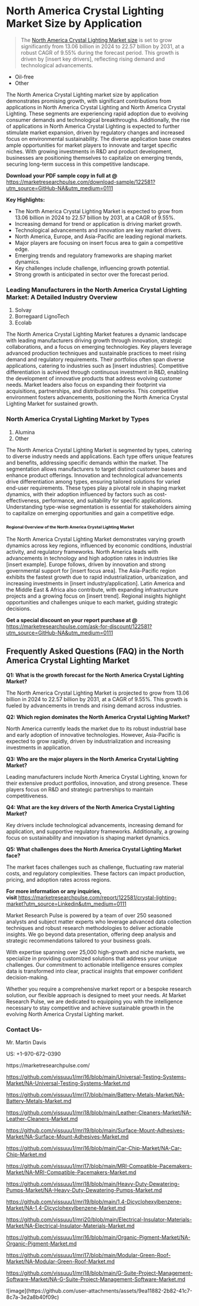 <h1>North America Crystal Lighting Market&nbsp;Size by Application</h1><blockquote><p>The <a href="https://marketresearchpulse.com/download-sample/122581?utm_source=GitHub-NA&amp;utm_medium=0111">North America Crystal Lighting Market size</a> is set to grow significantly from 13.06 billion in 2024 to 22.57 billion by 2031, at a robust CAGR of 9.55% during the forecast period. This growth is driven by [insert key drivers], reflecting rising demand and technological advancements.</p></blockquote><ul><li>Oil-free<li> Other</li></ul><p>The North America Crystal Lighting market size by application demonstrates promising growth, with significant contributions from applications in North America Crystal Lighting and North America Crystal Lighting. These segments are experiencing rapid adoption due to evolving consumer demands and technological breakthroughs. Additionally, the rise of applications in North America Crystal Lighting is expected to further stimulate market expansion, driven by regulatory changes and increased focus on environmental sustainability. The diverse application base creates ample opportunities for market players to innovate and target specific niches. With growing investments in R&D and product development, businesses are positioning themselves to capitalize on emerging trends, securing long-term success in this competitive landscape.</p><p><strong>Download your PDF sample copy in full at @ </strong><a href="https://marketresearchpulse.com/download-sample/122581?utm_source=GitHub-NA&amp;utm_medium=0111">https://marketresearchpulse.com/download-sample/122581?utm_source=GitHub-NA&amp;utm_medium=0111</a></p><p><strong>Key Highlights: </strong></p><ul><li>The North America Crystal Lighting Market is expected to grow from 13.06 billion in 2024 to 22.57 billion by 2031, at a CAGR of 9.55%.</li><li>Increasing demand for trend or application is driving market growth.</li><li>Technological advancements and innovation are key market drivers.</li><li>North America, Europe, and Asia-Pacific are leading regional markets.</li><li>Major players are focusing on insert focus area to gain a competitive edge.</li><li>Emerging trends and regulatory frameworks are shaping market dynamics.</li><li>Key challenges include challenge, influencing growth potential.</li><li>Strong growth is anticipated in sector over the forecast period.</li></ul><h3>Leading Manufacturers in the North America Crystal Lighting Market: A Detailed Industry Overview</h3><ol><li>Solvay</li><li>Borregaard LignoTech</li><li>Ecolab</li></ol><div class="flex max-w-full flex-col flex-grow"><div class="min-h-8 text-message flex w-full flex-col items-end gap-2 whitespace-normal break-words [.text-message+&amp;]:mt-5" dir="auto" data-message-author-role="assistant" data-message-id="fd8432e4-4910-450d-b182-61b7bfb0a01f" data-message-model-slug="gpt-4o"><div class="flex w-full flex-col gap-1 empty:hidden first:pt-[3px]"><div class="markdown prose w-full break-words dark:prose-invert light"><p>The North America Crystal Lighting Market features a dynamic landscape with leading manufacturers driving growth through innovation, strategic collaborations, and a focus on emerging technologies. Key players leverage advanced production techniques and sustainable practices to meet rising demand and regulatory requirements. Their portfolios often span diverse applications, catering to industries such as [insert industries]. Competitive differentiation is achieved through continuous investment in R&amp;D, enabling the development of innovative products that address evolving customer needs. Market leaders also focus on expanding their footprint via acquisitions, partnerships, and distribution networks. This competitive environment fosters advancements, positioning the North America Crystal Lighting Market for sustained growth.</p></div></div></div></div><h3>North America Crystal Lighting Market by Types</h3><ol><li>Alumina<li> Other</li></ol><div class="flex max-w-full flex-col flex-grow"><div class="min-h-8 text-message flex w-full flex-col items-end gap-2 whitespace-normal break-words [.text-message+&amp;]:mt-5" dir="auto" data-message-author-role="assistant" data-message-id="084470be-0bb7-4664-bddf-5156b4f41249" data-message-model-slug="gpt-4o-mini"><div class="flex w-full flex-col gap-1 empty:hidden first:pt-[3px]"><div class="markdown prose w-full break-words dark:prose-invert light"><p>The North America Crystal Lighting Market is segmented by types, catering to diverse industry needs and applications. Each type offers unique features and benefits, addressing specific demands within the market. The segmentation allows manufacturers to target distinct customer bases and enhance product offerings. Innovation and technological advancements drive differentiation among types, ensuring tailored solutions for varied end-user requirements. These types play a pivotal role in shaping market dynamics, with their adoption influenced by factors such as cost-effectiveness, performance, and suitability for specific applications. Understanding type-wise segmentation is essential for stakeholders aiming to capitalize on emerging opportunities and gain a competitive edge.</p></div></div></div></div><h3><span style="font-size: 11px;">Regional Overview of the North America Crystal Lighting Market</span></h3><div class="flex max-w-full flex-col flex-grow"><div class="min-h-8 text-message flex w-full flex-col items-end gap-2 whitespace-normal break-words [.text-message+&amp;]:mt-5" dir="auto" data-message-author-role="assistant" data-message-id="e9038762-ce64-4e30-91c9-9bd413514231" data-message-model-slug="gpt-4o-mini"><div class="flex w-full flex-col gap-1 empty:hidden first:pt-[3px]"><div class="markdown prose w-full break-words dark:prose-invert light"><p>The North America Crystal Lighting Market demonstrates varying growth dynamics across key regions, influenced by economic conditions, industrial activity, and regulatory frameworks. North America leads with advancements in technology and high adoption rates in industries like [insert example]. Europe follows, driven by innovation and strong governmental support for [insert focus area]. The Asia-Pacific region exhibits the fastest growth due to rapid industrialization, urbanization, and increasing investments in [insert industry/application]. Latin America and the Middle East &amp; Africa also contribute, with expanding infrastructure projects and a growing focus on [insert trend]. Regional insights highlight opportunities and challenges unique to each market, guiding strategic decisions.</p></div></div></div></div><p><strong>Get a special discount on your report purchase at @ </strong><a href="https://marketresearchpulse.com/ask-for-discount/122581?utm_source=GitHub-NA&amp;utm_medium=0111">https://marketresearchpulse.com/ask-for-discount/122581?utm_source=GitHub-NA&amp;utm_medium=0111</a></p><h2>Frequently Asked Questions (FAQ) in the North America Crystal Lighting Market</h2><p><strong>Q1: What is the growth forecast for the North America Crystal Lighting Market?</strong></p><p>The North America Crystal Lighting Market is projected to grow from 13.06 billion in 2024 to 22.57 billion by 2031, at a CAGR of 9.55%. This growth is fueled by advancements in trends and rising demand across industries.</p><p><strong>Q2: Which region dominates the North America Crystal Lighting Market?</strong></p><p>North America currently leads the market due to its robust industrial base and early adoption of innovative technologies. However, Asia-Pacific is expected to grow rapidly, driven by industrialization and increasing investments in application.</p><p><strong>Q3: Who are the major players in the North America Crystal Lighting Market?</strong></p><p>Leading manufacturers include North America Crystal Lighting, known for their extensive product portfolios, innovation, and strong presence. These players focus on R&amp;D and strategic partnerships to maintain competitiveness.</p><p><strong>Q4: What are the key drivers of the North America Crystal Lighting Market?</strong></p><p>Key drivers include technological advancements, increasing demand for application, and supportive regulatory frameworks. Additionally, a growing focus on sustainability and innovation is shaping market dynamics.</p><p><strong>Q5: What challenges does the North America Crystal Lighting Market face?</strong></p><p>The market faces challenges such as challenge, fluctuating raw material costs, and regulatory complexities. These factors can impact production, pricing, and adoption rates across regions.</p><p><strong>For more information or any inquiries, visit&nbsp;</strong><a href="https://marketresearchpulse.com/report/122581/crystal-lighting-market?utm_source=Linkedin&utm_medium=0111">https://marketresearchpulse.com/report/122581/crystal-lighting-market?utm_source=Linkedin&utm_medium=0111</a></p><p>Market Research Pulse is powered by a team of over 250 seasoned analysts and subject matter experts who leverage advanced data collection techniques and robust research methodologies to deliver actionable insights. We go beyond data presentation, offering deep analysis and strategic recommendations tailored to your business goals.</p><p>With expertise spanning over 25,000 high-growth and niche markets, we specialize in providing customized solutions that address your unique challenges. Our commitment to actionable intelligence ensures complex data is transformed into clear, practical insights that empower confident decision-making.</p><p>Whether you require a comprehensive market report or a bespoke research solution, our flexible approach is designed to meet your needs. At Market Research Pulse, we are dedicated to equipping you with the intelligence necessary to stay competitive and achieve sustainable growth in the evolving North America Crystal Lighting market.</p><h3><strong>Contact Us-</strong></h3><p>Mr. Martin Davis</p><p>US: +1-970-672-0390</p><p>https://marketresearchpulse.com/</p><p><a href="https://github.com/vissuuu1/mri16/blob/main/Universal-Testing-Systems-Market/NA-Universal-Testing-Systems-Market.md">https://github.com/vissuuu1/mri16/blob/main/Universal-Testing-Systems-Market/NA-Universal-Testing-Systems-Market.md</a></p><p><a href="https://github.com/vissuuu1/mri17/blob/main/Battery-Metals-Market/NA-Battery-Metals-Market.md">https://github.com/vissuuu1/mri17/blob/main/Battery-Metals-Market/NA-Battery-Metals-Market.md</a></p><p><a href="https://github.com/vissuuu1/mri18/blob/main/Leather-Cleaners-Market/NA-Leather-Cleaners-Market.md">https://github.com/vissuuu1/mri18/blob/main/Leather-Cleaners-Market/NA-Leather-Cleaners-Market.md</a></p><p><a href="https://github.com/vissuuu1/mri19/blob/main/Surface-Mount-Adhesives-Market/NA-Surface-Mount-Adhesives-Market.md">https://github.com/vissuuu1/mri19/blob/main/Surface-Mount-Adhesives-Market/NA-Surface-Mount-Adhesives-Market.md</a></p><p><a href="https://github.com/vissuuu1/mri16/blob/main/Car-Chip-Market/NA-Car-Chip-Market.md">https://github.com/vissuuu1/mri16/blob/main/Car-Chip-Market/NA-Car-Chip-Market.md</a></p><p><a href="https://github.com/vissuuu1/mri17/blob/main/MRI-Compatible-Pacemakers-Market/NA-MRI-Compatible-Pacemakers-Market.md">https://github.com/vissuuu1/mri17/blob/main/MRI-Compatible-Pacemakers-Market/NA-MRI-Compatible-Pacemakers-Market.md</a></p><p><a href="https://github.com/vissuuu1/mri18/blob/main/Heavy-Duty-Dewatering-Pumps-Market/NA-Heavy-Duty-Dewatering-Pumps-Market.md">https://github.com/vissuuu1/mri18/blob/main/Heavy-Duty-Dewatering-Pumps-Market/NA-Heavy-Duty-Dewatering-Pumps-Market.md</a></p><p><a href="https://github.com/vissuuu1/mri19/blob/main/1,4-Dicyclohexylbenzene-Market/NA-1,4-Dicyclohexylbenzene-Market.md">https://github.com/vissuuu1/mri19/blob/main/1,4-Dicyclohexylbenzene-Market/NA-1,4-Dicyclohexylbenzene-Market.md</a></p><p><a href="https://github.com/vissuuu1/mri20/blob/main/Electrical-Insulator-Materials-Market/NA-Electrical-Insulator-Materials-Market.md">https://github.com/vissuuu1/mri20/blob/main/Electrical-Insulator-Materials-Market/NA-Electrical-Insulator-Materials-Market.md</a></p><p><a href="https://github.com/vissuuu1/mri16/blob/main/Organic-Pigment-Market/NA-Organic-Pigment-Market.md">https://github.com/vissuuu1/mri16/blob/main/Organic-Pigment-Market/NA-Organic-Pigment-Market.md</a></p><p><a href="https://github.com/vissuuu1/mri17/blob/main/Modular-Green-Roof-Market/NA-Modular-Green-Roof-Market.md">https://github.com/vissuuu1/mri17/blob/main/Modular-Green-Roof-Market/NA-Modular-Green-Roof-Market.md</a></p><p><a href="https://github.com/vissuuu1/mri18/blob/main/G-Suite-Project-Management-Software-Market/NA-G-Suite-Project-Management-Software-Market.md">https://github.com/vissuuu1/mri18/blob/main/G-Suite-Project-Management-Software-Market/NA-G-Suite-Project-Management-Software-Market.md</a></p>
![image](https://github.com/user-attachments/assets/9ea11882-2b82-41c7-8c7a-3e2a8b40f09c)
